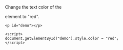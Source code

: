 Change the text color of the <p> element to "red".

    <p id="demo"></p>
    
    <script>
    document.getElementById("demo").style.color = "red";
    </script>
